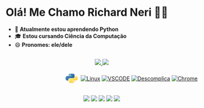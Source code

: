 # Olá! Me Chamo **Richard Neri** 👋😄

- 🌱 **Atualmente estou aprendendo Python**
- 🎓 **Estou cursando Ciência da Computação**
- 😄 **Pronomes: ele/dele**

##

<div align="center">
  <a href="https://beacons.ai/richardneri">
  <img height="170em" src="https://github-readme-stats.vercel.app/api?username=jsnery&show_icons=true&theme=github_dark&include_all_commits=true&count_private=true"/>
  <img height="170em" src="https://github-readme-stats.vercel.app/api/top-langs/?username=jsnery&langs_count=5&theme=github_dark"/>
</div>
  
<div style="display: inline_block" align="right"><br>
  <a href="#"><img align="center" alt="Python" height="30" width="40" src="https://raw.githubusercontent.com/devicons/devicon/master/icons/python/python-original.svg"></a>
  <a href="#"><img align="center" alt="Linux" height="30" width="30" src="https://preview.redd.it/pj6ak7gt81f71.png?width=640&crop=smart&auto=webp&s=5423c7ea8953a8e03fbf4faae256963df22b2ff3"></a>
  <a href="#"><img align="center" alt="VSCODE" height="30" width="40" src="https://cdn.jsdelivr.net/gh/devicons/devicon/icons/vscode/vscode-original.svg"></a>
  <a href="#"><img align="center" alt="Descomplica" height="30" width="30" src="https://theme.zdassets.com/theme_assets/147534/cf3e550bb9f168d26d91ee0ed5dc8e11e62dc74d.png"></a>
  <a href="#"><img align="center" alt="Chrome" height="30" width="40" src="https://cdn.jsdelivr.net/gh/devicons/devicon/icons/chrome/chrome-original.svg"></a>
</div>

##

<div align="center"> 
  <a href="https://www.youtube.com/channel/UCP3ya8T27U4nDKAsDh_Z7RQ" target="_blank"><img src="https://img.shields.io/badge/YouTube-FF0000?style=for-the-badge&logo=youtube&logoColor=white" target="_blank"></a>
  <a href="https://instagram.com/richard_neri" target="_blank"><img src="https://img.shields.io/badge/-Instagram-%23E4405F?style=for-the-badge&logo=instagram&logoColor=white" target="_blank"></a>
  <a href="https://twitter.com/richard_nerii" target="_blank"><img src="https://img.shields.io/badge/Twitter-1DA1F2?style=for-the-badge&logo=twitter&logoColor=white" target="_blank"></a>
  <a href = "mailto:richardmatq@gmail.com"><img src="https://img.shields.io/badge/-Gmail-%23333?style=for-the-badge&logo=gmail&logoColor=white" target="_blank"></a>
  <a href="https://www.linkedin.com/in/richardneri" target="_blank"><img src="https://img.shields.io/badge/-LinkedIn-%230077B5?style=for-the-badge&logo=linkedin&logoColor=white" target="_blank"></a> 
</div>



<!--
**jsnery/jsnery** is a ✨ _special_ ✨ repository because its `README.md` (this file) appears on your GitHub profile.

Here are some ideas to get you started:

- 🔭 I’m currently working on ...
- 🌱 I’m currently learning ...
- 👯 I’m looking to collaborate on ...
- 🤔 I’m looking for help with ...
- 💬 Ask me about ...
- 📫 How to reach me: ...
- 😄 Pronouns: ...
- ⚡ Fun fact: ...
-->
